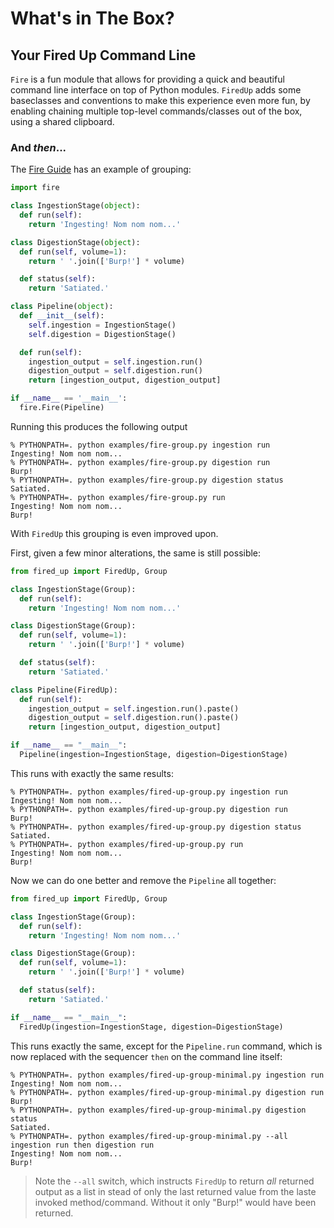 # What's in The Box?

## Your Fired Up Command Line

`Fire` is a fun module that allows for providing a quick and beautiful command line interface on top of Python modules. `FiredUp` adds some baseclasses and conventions to make this experience even more fun, by enabling chaining multiple top-level commands/classes out of the box, using a shared clipboard.

### And _then_...

The [Fire Guide](https://google.github.io/python-fire/guide/#grouping-commands) has an example of grouping:

```python
import fire

class IngestionStage(object):
  def run(self):
    return 'Ingesting! Nom nom nom...'

class DigestionStage(object):
  def run(self, volume=1):
    return ' '.join(['Burp!'] * volume)

  def status(self):
    return 'Satiated.'

class Pipeline(object):
  def __init__(self):
    self.ingestion = IngestionStage()
    self.digestion = DigestionStage()

  def run(self):
    ingestion_output = self.ingestion.run()
    digestion_output = self.digestion.run()
    return [ingestion_output, digestion_output]

if __name__ == '__main__':
  fire.Fire(Pipeline)
```

Running this produces the following output

```console
% PYTHONPATH=. python examples/fire-group.py ingestion run
Ingesting! Nom nom nom...
% PYTHONPATH=. python examples/fire-group.py digestion run
Burp!
% PYTHONPATH=. python examples/fire-group.py digestion status
Satiated.
% PYTHONPATH=. python examples/fire-group.py run             
Ingesting! Nom nom nom...
Burp!
```

With `FiredUp` this grouping is even improved upon. 

First, given a few minor alterations, the same is still possible:

```python
from fired_up import FiredUp, Group

class IngestionStage(Group):
  def run(self):
    return 'Ingesting! Nom nom nom...'

class DigestionStage(Group):
  def run(self, volume=1):
    return ' '.join(['Burp!'] * volume)

  def status(self):
    return 'Satiated.'

class Pipeline(FiredUp):
  def run(self):
    ingestion_output = self.ingestion.run().paste()
    digestion_output = self.digestion.run().paste()
    return [ingestion_output, digestion_output]

if __name__ == "__main__":
  Pipeline(ingestion=IngestionStage, digestion=DigestionStage)
```

This runs with exactly the same results:

```console
% PYTHONPATH=. python examples/fired-up-group.py ingestion run
Ingesting! Nom nom nom...
% PYTHONPATH=. python examples/fired-up-group.py digestion run
Burp!
% PYTHONPATH=. python examples/fired-up-group.py digestion status
Satiated.
% PYTHONPATH=. python examples/fired-up-group.py run             
Ingesting! Nom nom nom...
Burp!
```

Now we can do one better and remove the `Pipeline` all together:

```python
from fired_up import FiredUp, Group

class IngestionStage(Group):
  def run(self):
    return 'Ingesting! Nom nom nom...'

class DigestionStage(Group):
  def run(self, volume=1):
    return ' '.join(['Burp!'] * volume)

  def status(self):
    return 'Satiated.'

if __name__ == "__main__":
  FiredUp(ingestion=IngestionStage, digestion=DigestionStage)
```

This runs exactly the same, except for the `Pipeline.run` command, which is now replaced with the sequencer `then` on the command line itself:

```console
% PYTHONPATH=. python examples/fired-up-group-minimal.py ingestion run
Ingesting! Nom nom nom...
% PYTHONPATH=. python examples/fired-up-group-minimal.py digestion run
Burp!
% PYTHONPATH=. python examples/fired-up-group-minimal.py digestion status
Satiated.
% PYTHONPATH=. python examples/fired-up-group-minimal.py --all ingestion run then digestion run
Ingesting! Nom nom nom...
Burp!
```

> Note the `--all` switch, which instructs `FiredUp` to return _all_ returned output as a list in stead of only the last returned value from the laste invoked method/command. Without it only "Burp!" would have been returned.
